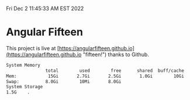 Fri Dec  2 11:45:33 AM EST 2022

# Angular Fifteen


This project is live at [https://angularfifteen.github.io](https://angularfifteen.github.io "fifteen!") thanks to Github.

```bash
System Memory
               total        used        free      shared  buff/cache   available
Mem:            15Gi       2.7Gi       2.5Gi       1.0Gi        10Gi        11Gi
Swap:          8.0Gi        10Mi       8.0Gi
System Storage
1.5G	.
```
```bash
